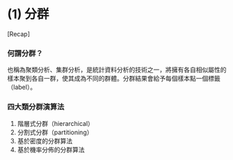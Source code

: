 # (1) 分群

\[Recap]

### 何謂分群？

也稱為聚類分析、集群分析，是統計資料分析的技術之一，將擁有各自相似屬性的樣本聚到各自一群，使其成為不同的群體。分群結果會給予每個樣本點一個標籤（label）。

### 四大類分群演算法

1. 階層式分群（hierarchical）
2. 分割式分群（partitioning）
3. 基於密度的分群算法
4. 基於機率分佈的分群算法
